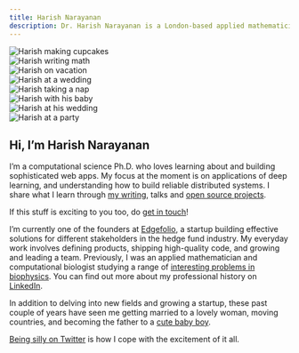 ```yaml
---
title: Harish Narayanan
description: Dr. Harish Narayanan is a London-based applied mathematician, computational biologist and maker of fine web applications.
---
```


<div class="pure-g">
  <div class="pure-u-1 pure-u-sm-1-2 pure-u-md-1-3 pure-u-xl-1-4 pure-hidden-xs pure-hidden-sm">
    <img class="pure-img" src="/images/photos/harish-martina-cupcakes.jpg" alt="Harish making cupcakes">
  </div>
  <div class="pure-u-1 pure-u-sm-1-2 pure-u-md-1-3 pure-u-xl-1-4 pure-hidden-xs pure-hidden-sm">
    <img class="pure-img" src="/images/photos/harish-eivind-math.jpg" alt="Harish writing math">
  </div>
  <div class="pure-u-1 pure-u-sm-1-2 pure-u-md-1-3 pure-u-xl-1-4 pure-hidden-xs pure-hidden-sm pure-hidden-md pure-hidden-lg">
    <img class="pure-img" src="/images/photos/harish-martina-malaysia.jpg" alt="Harish on vacation">
  </div>
  <div class="blah pure-u-1 pure-u-sm-1-2 pure-u-md-1-3 pure-u-xl-1-4 pure-hidden-xs pure-hidden-sm pure-hidden-md pure-hidden-lg">
    <img class="pure-img" src="/images/photos/harish-varun-anju-wedding.jpg" alt="Harish at a wedding">
  </div>
  <div class="bluh pure-u-1 pure-u-sm-1-2 pure-u-md-1-3 pure-u-xl-1-4 pure-hidden-xs">
    <img class="pure-img" src="/images/photos/harish-sleeping.jpg" alt="Harish taking a nap">
  </div>
  <div class="pure-u-1 pure-u-sm-1-2 pure-u-md-1-3 pure-u-xl-1-4 pure-hidden-xs">
    <img class="pure-img" src="/images/photos/harish-hugo-young.jpg" alt="Harish with his baby">
  </div>
  <div class="pure-u-1 pure-u-sm-1-2 pure-u-md-1-3 pure-u-xl-1-4 pure-hidden-xs">
    <img class="pure-img" src="/images/photos/harish-martina-wedding.jpg" alt="Harish at his wedding">
  </div>
  <div class="pure-u-1 pure-u-sm-1-2 pure-u-md-1-3 pure-u-xl-1-4">
    <img class="pure-img" src="/images/photos/harish-at-mollys.jpg" alt="Harish at a party">
  </div>
</div>
<div class="container">
  <article>
    <h1 id="main-description">Hi, I’m Harish Narayanan</h1>
    <p>I’m a computational science Ph.D. who loves learning about and building sophisticated web apps. My focus at the moment is on applications of deep learning, and understanding how to build reliable distributed systems. I share what I learn through <a href="/writing/">my writing</a>, talks and <a href="/projects/">open source projects</a>.</p>
    <p>If this stuff is exciting to you too, do <a href="mailto:mail@harishnarayanan.org">get in touch</a>!</p>
    <p>I’m currently one of the founders at <a href="https://edgefolio.com/">Edgefolio</a>, a startup building effective solutions for different stakeholders in the hedge fund industry. My everyday work involves defining products, shipping high-quality code, and growing and leading a team. Previously, I was an applied mathematician and computational biologist studying a range of <a href="/research/">interesting problems in biophysics</a>. You can find out more about my professional history on <a href="https://www.linkedin.com/in/drharishnarayanan">LinkedIn</a>.</p>
    <p>In addition to delving into new fields and growing a startup, these past couple of years have seen me getting married to a lovely woman, moving countries, and becoming the father to a <a href="http://narayanan.co/">cute baby boy</a>.</p>
    <p><a href="https://twitter.com/copingbear">Being silly on Twitter</a> is how I cope with the excitement of it all.</p>
  </article>
</div>

